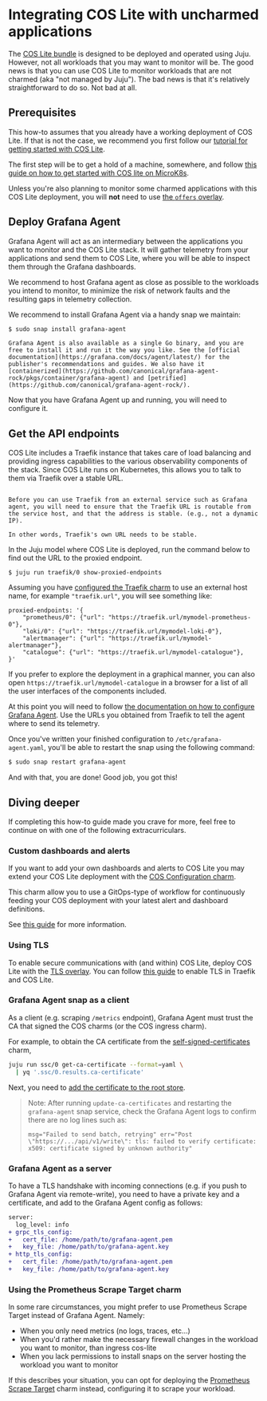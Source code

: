 # Integrating COS Lite with uncharmed applications

The [COS Lite bundle](https://github.com/canonical/cos-lite-bundle) is designed to 
be deployed and operated using Juju. However, not all workloads that you may want 
to monitor will be. The good news is that you can use COS Lite to monitor 
workloads that are not charmed (aka "not managed by Juju"). The bad news is that 
it's relatively straightforward to do so. Not bad at all.

## Prerequisites

This how-to assumes that you already have a working deployment of COS Lite. If that is not the case, we recommend you first follow our [tutorial for getting started with COS Lite](/tutorial/installation/cos-lite-microk8s-sandbox).

The first step will be to get a hold of a machine, somewhere, and follow 
[this guide on how to get started with COS lite on MicroK8s](https://charmhub.io/topics/canonical-observability-stack/tutorials/install-microk8s). 

Unless you're also planning to monitor some charmed applications with this COS Lite deployment, you will **not** need to use [the `offers` overlay](https://charmhub.io/topics/canonical-observability-stack/tutorials/install-microk8s#heading--deploy-the-cos-lite-bundle-with-overlays). 

## Deploy Grafana Agent

Grafana Agent will act as an intermediary between the applications you want to monitor and the COS Lite stack. It will gather telemetry from your applications 
and send them to COS Lite, where you will be able to inspect them through the 
Grafana dashboards.

We recommend to host Grafana agent as close as possible to the workloads you 
intend to monitor, to minimize the risk of network faults and the resulting gaps 
in telemetry collection.

We recommend to install Grafana Agent via a handy snap we maintain:

```bash
$ sudo snap install grafana-agent
```

```{note}
Grafana Agent is also available as a single Go binary, and you are free to install it and run it the way you like. See the [official documentation](https://grafana.com/docs/agent/latest/) for the publisher's recommendations and guides. We also have it [containerized](https://github.com/canonical/grafana-agent-rock/pkgs/container/grafana-agent) and [petrified](https://github.com/canonical/grafana-agent-rock/).
```

Now that you have Grafana Agent up and running, you will need to configure it.

## Get the API endpoints

COS Lite includes a Traefik instance that takes care of load balancing and 
providing ingress capabilities to the various observability components of the stack. Since COS Lite 
runs on Kubernetes, this allows you to talk to them via Traefik over a stable 
URL.

```{caution}

Before you can use Traefik from an external service such as Grafana agent, you will need to ensure that the Traefik URL is routable from the service host, and that the address is stable. (e.g., not a dynamic IP).

In other words, Traefik's own URL needs to be stable.
```

In the Juju model where COS Lite is deployed, run the command below to find out the URL to the proxied endpoint.

```
$ juju run traefik/0 show-proxied-endpoints
```

Assuming you have [configured the Traefik charm](https://github.com/canonical/traefik-k8s-operator#configurations) to use an external host name, for example `"traefik.url"`, you will see something like:

```
proxied-endpoints: '{
    "prometheus/0": {"url": "https://traefik.url/mymodel-prometheus-0"},
    "loki/0": {"url": "https://traefik.url/mymodel-loki-0"},
    "alertmanager": {"url": "https://traefik.url/mymodel-alertmanager"},
    "catalogue": {"url": "https://traefik.url/mymodel-catalogue"},
}'
```

If you prefer to explore the deployment in a graphical manner, you can also 
open `https://traefik.url/mymodel-catalogue` in a browser for a list of all the 
user interfaces of the components included.

At this point you will need to follow [the documentation on how to configure Grafana Agent](https://grafana.com/docs/agent/latest/static/configuration/#configure-static-mode). Use the URLs you obtained from Traefik to tell the agent where to send its telemetry.

Once you've written your finished configuration to `/etc/grafana-agent.yaml`, you'll 
be able to restart the snap using the following command:

```bash
$ sudo snap restart grafana-agent
```

And with that, you are done! Good job, you got this!

## Diving deeper

If completing this how-to guide made you crave for more, feel free to continue on with one of the following extracurriculars.

### Custom dashboards and alerts

If you want to add your own dashboards and alerts to COS Lite you may extend your
COS Lite deployment with the [COS Configuration charm](https://github.com/canonical/cos-configuration-k8s-operator).

This charm allow you to use a GitOps-type of workflow for continuously feeding 
your COS deployment with your latest alert and dashboard definitions.

See [this guide](https://github.com/canonical/cos-configuration-k8s-operator#deployment) for more information.

### Using TLS

To enable secure communications with (and within) COS Lite, deploy COS Lite with the 
[TLS overlay](https://github.com/canonical/cos-lite-bundle/pull/80).
You can follow [this guide](https://charmhub.io/traefik-k8s/docs/tls-termination) to enable TLS in Traefik and COS Lite.

### Grafana Agent snap as a client 
As a client (e.g. scraping `/metrics` endpoint), Grafana Agent must trust the CA that signed the COS charms (or the COS
ingress charm). 

For example, to obtain the CA certificate from the [self-signed-certificates](https://charmhub.io/self-signed-certificates) charm,

```bash
juju run ssc/0 get-ca-certificate --format=yaml \
  | yq '.ssc/0.results.ca-certificate'
```

Next, you need to [add the certificate to the root store](https://documentation.ubuntu.com/server/how-to/security/install-a-root-ca-certificate-in-the-trust-store/index.html).

> Note: After running `update-ca-certificates` and restarting the `grafana-agent` snap service, check the Grafana Agent
> logs to confirm there are no log lines such as:
>
> `msg="Failed to send batch, retrying" err="Post \"https://.../api/v1/write\": tls: failed to verify certificate: 
> x509: certificate signed by unknown authority"`


### Grafana Agent as a server
To have a TLS handshake with incoming connections (e.g. if you push to Grafana Agent via remote-write), you need to have
a private key and a certificate, and add to the Grafana Agent config as follows:

```diff
server:
  log_level: info
+ grpc_tls_config:
+   cert_file: /home/path/to/grafana-agent.pem
+   key_file: /home/path/to/grafana-agent.key
+ http_tls_config:
+   cert_file: /home/path/to/grafana-agent.pem
+   key_file: /home/path/to/grafana-agent.key
```


### Using the Prometheus Scrape Target charm

In some rare circumstances, you might prefer to use Prometheus Scrape Target instead of Grafana Agent. Namely:

- When you only need metrics (no logs, traces, etc...)
- When you'd rather make the necessary firewall changes in the workload you want to monitor, than ingress cos-lite
- When you lack permissions to install snaps on the server hosting the workload you want to monitor

If this describes your situation, you can opt for deploying the [Prometheus Scrape Target](https://github.com/canonical/prometheus-scrape-target-k8s-operator) charm instead, configuring it to scrape your workload.

